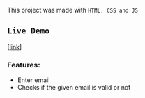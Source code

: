 This project was made with `HTML, CSS and JS`

## `Live Demo`
[[link](https://bookifylandingpage.netlify.app/)]

### **Features:**
- Enter email
- Checks if the given email is valid or not
